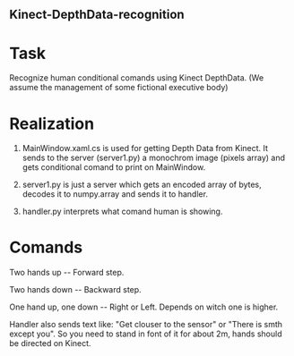 ## Kinect-DepthData-recognition
# Task
  Recognize human conditional comands using Kinect DepthData.
  (We assume the management of some fictional executive body)
# Realization
  1) MainWindow.xaml.cs is used for getting Depth Data from Kinect. It sends to the server (server1.py) 
  a monochrom image (pixels array) and gets conditional comand to print on MainWindow.
  
  2) server1.py is just a server which gets an encoded array of bytes, decodes it to numpy.array and sends it to handler.
  
  3) handler.py interprets what comand human is showing.
# Comands
  Two hands up -- Forward step.
  
  Two hands down -- Backward step.
  
  One hand up, one down -- Right or Left. Depends on witch one is higher.
  
  Handler also sends text like: "Get clouser to the sensor" or "There is smth except you". 
  So you need to stand in font of it for about 2m, hands should be directed on Kinect.
